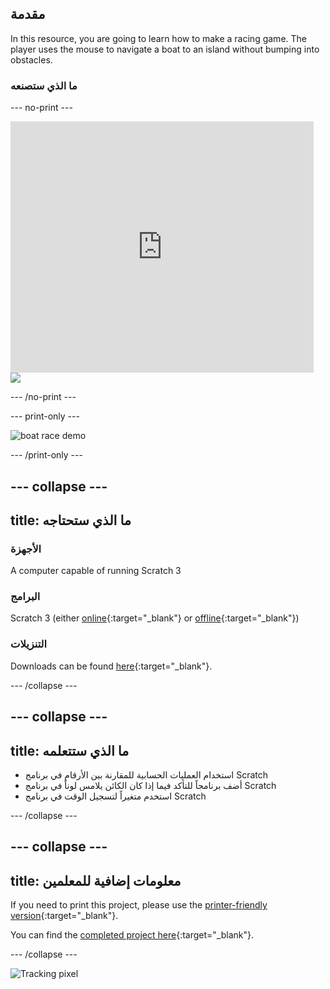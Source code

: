 ## مقدمة

In this resource, you are going to learn how to make a racing game. The player uses the mouse to navigate a boat to an island without bumping into obstacles.

### ما الذي ستصنعه

\--- no-print \---

<div class="scratch-preview">
  <iframe allowtransparency="true" width="485" height="402" src="https://scratch.mit.edu/projects/embed/276662533/?autostart=false" frameborder="0" scrolling="no"></iframe>
  <img src="images/boat_race_demo.png">
</div>

\--- /no-print \---

\--- print-only \---

![boat race demo](images/boat_race_demo.png)

\--- /print-only \---

## \--- collapse \---

## title: ما الذي ستحتاجه

### الأجهزة

A computer capable of running Scratch 3

### البرامج

Scratch 3 (either [online](https://rpf.io/scratchon){:target="_blank"} or [offline](https://rpf.io/scratchoff){:target="_blank"})

### التنزيلات

Downloads can be found [here](http://rpf.io/p/en/boat-race-go){:target="_blank"}.

\--- /collapse \---

## \--- collapse \---

## title: ما الذي ستتعلمه

- استخدام العمليات الحسابية للمقارنة بين الأرقام في برنامج Scratch
- أضف برنامجاً للتأكد فيما إذا كان الكائن يلامس لوناً في برنامج Scratch
- استخدم متغيراً لتسجيل الوقت في برنامج Scratch

\--- /collapse \---

## \--- collapse \---

## title: معلومات إضافية للمعلمين

If you need to print this project, please use the [printer-friendly version](https://projects.raspberrypi.org/en/projects/boat-race/print){:target="_blank"}.

You can find the [completed project here](http://rpf.io/p/en/boat-race-get){:target="_blank"}.

\--- /collapse \---

![Tracking pixel](https://code.org/api/hour/begin_codeclub_boatrace.png)